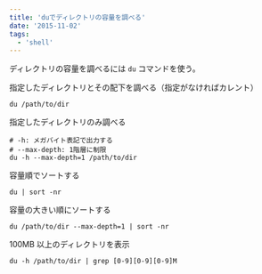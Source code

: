 ```yaml
---
title: 'duでディレクトリの容量を調べる'
date: '2015-11-02'
tags:
  - 'shell'
---
```


ディレクトリの容量を調べるには `du` コマンドを使う。

指定したディレクトリとその配下を調べる（指定がなければカレント）

```
du /path/to/dir
```

指定したディレクトリのみ調べる

```
# -h: メガバイト表記で出力する
# --max-depth: 1階層に制限
du -h --max-depth=1 /path/to/dir
```

容量順でソートする

```
du | sort -nr
```

容量の大きい順にソートする

```
du /path/to/dir --max-depth=1 | sort -nr
```

100MB 以上のディレクトリを表示

```
du -h /path/to/dir | grep [0-9][0-9][0-9]M
```
